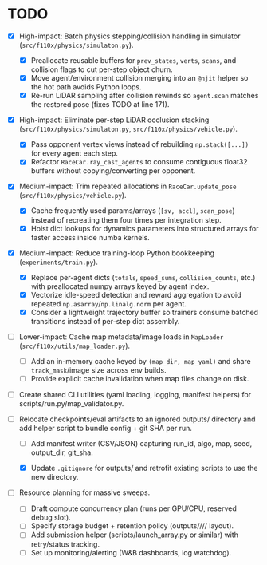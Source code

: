 # TODO

- [x] High-impact: Batch physics stepping/collision handling in simulator (`src/f110x/physics/simulaton.py`).
    - [x] Preallocate reusable buffers for `prev_states`, `verts`, `scans`, and collision flags to cut per-step object churn.
    - [x] Move agent/environment collision merging into an `@njit` helper so the hot path avoids Python loops.
    - [x] Re-run LiDAR sampling after collision rewinds so `agent.scan` matches the restored pose (fixes TODO at line 171).

- [x] High-impact: Eliminate per-step LiDAR occlusion stacking (`src/f110x/physics/simulaton.py`, `src/f110x/physics/vehicle.py`).
    - [x] Pass opponent vertex views instead of rebuilding `np.stack([...])` for every agent each step.
    - [x] Refactor `RaceCar.ray_cast_agents` to consume contiguous float32 buffers without copying/converting per opponent.

- [x] Medium-impact: Trim repeated allocations in `RaceCar.update_pose` (`src/f110x/physics/vehicle.py`).
    - [x] Cache frequently used params/arrays (`[sv, accl]`, `scan_pose`) instead of recreating them four times per integration step.
    - [x] Hoist dict lookups for dynamics parameters into structured arrays for faster access inside numba kernels.

- [x] Medium-impact: Reduce training-loop Python bookkeeping (`experiments/train.py`).
    - [x] Replace per-agent dicts (`totals`, `speed_sums`, `collision_counts`, etc.) with preallocated numpy arrays keyed by agent index.
    - [x] Vectorize idle-speed detection and reward aggregation to avoid repeated `np.asarray`/`np.linalg.norm` per agent.
    - [x] Consider a lightweight trajectory buffer so trainers consume batched transitions instead of per-step dict assembly.

- [ ] Lower-impact: Cache map metadata/image loads in `MapLoader` (`src/f110x/utils/map_loader.py`).
    - [ ] Add an in-memory cache keyed by `(map_dir, map_yaml)` and share `track_mask`/image size across env builds.
    - [ ] Provide explicit cache invalidation when map files change on disk.

- [ ] Create shared CLI utilities (yaml loading, logging, manifest helpers) for scripts/run.py/map_validator.py.

- [ ] Relocate checkpoints/eval artifacts to an ignored outputs/ directory and add helper script to bundle config + git SHA per run.
    - [ ] Add manifest writer (CSV/JSON) capturing run_id, algo, map, seed, output_dir, git_sha.
    - [x] Update `.gitignore` for outputs/ and retrofit existing scripts to use the new directory.


- [ ] Resource planning for massive sweeps.
    - [ ] Draft compute concurrency plan (runs per GPU/CPU, reserved debug slot).
    - [ ] Specify storage budget + retention policy (outputs/<algo>/<map>/<seed>/ layout).
    - [ ] Add submission helper (scripts/launch_array.py or similar) with retry/status tracking.
    - [ ] Set up monitoring/alerting (W&B dashboards, log watchdog).
